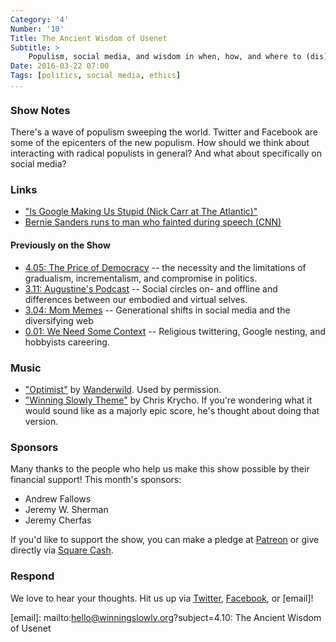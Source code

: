 ```yaml
---
Category: '4'
Number: '10'
Title: The Ancient Wisdom of Usenet
Subtitle: >
    Populism, social media, and wisdom in when, how, and where to (dis)engage with people you disagree with.
Date: 2016-03-22 07:00
Tags: [politics, social media, ethics]
...
```



### Show Notes

There's a wave of populism sweeping the world. Twitter and Facebook are some of the epicenters of the new populism. How should we think about interacting with radical populists in general? And what about specifically on social media?


### Links

- ["Is Google Making Us Stupid (Nick Carr at The Atlantic)"][carr]
- [Bernie Sanders runs to man who fainted during speech (CNN)][bernie]

[carr]: http://www.theatlantic.com/magazine/archive/2008/07/is-google-making-us-stupid/306868/
[bernie]: http://www.cnn.com/videos/us/2016/02/04/bernie-sanders-new-hampshire-faint-sot.cnn

#### Previously on the Show

- [4.05: The Price of Democracy][4.05] -- the necessity and the limitations of gradualism, incrementalism, and compromise in politics.
- [3.11: Augustine's Podcast][3.11] -- Social circles on- and offline and differences between our embodied and virtual selves.
- [3.04: Mom Memes][3.04] -- Generational shifts in social media and the diversifying web
- [0.01: We Need Some Context][0.01] -- Religious twittering, Google nesting, and hobbyists careering.

[4.05]: http://www.winningslowly.org/4.05/
[3.11]: http://www.winningslowly.org/3.11/
[3.04]: http://www.winningslowly.org/3.04/
[0.01]: http://www.winningslowly.org/0.01/


### Music

  - ["Optimist"] by [Wanderwild]. Used by permission.
  - ["Winning Slowly Theme"] by Chris Krycho. If you're wondering what it would sound like as a majorly epic score, he's thought about doing that version.

["Optimist"]: https://soundcloud.com/teamclermont/wanderwild-optimist
[Wanderwild]: https://wanderwild.bandcamp.com
["Winning Slowly Theme"]: //soundcloud.com/chriskrycho/winning-slowly


### Sponsors

Many thanks to the people who help us make this show possible by their financial support! This month's sponsors:

  - Andrew Fallows
  - Jeremy W. Sherman
  - Jeremy Cherfas

If you'd like to support the show, you can make a pledge at [Patreon] or give directly via [Square Cash].

[Patreon]: //www.patreon.com/winningslowly
[Square Cash]: //cash.me/$winningslowly


### Respond

We love to hear your thoughts. Hit us up via [Twitter], [Facebook], or [email]!

[Twitter]: //www.twitter.com/winningslowly
[Facebook]: //www.facebook.com/winningslowlypodcast
[email]: mailto:hello@winningslowly.org?subject=4.10: The Ancient Wisdom of Usenet
